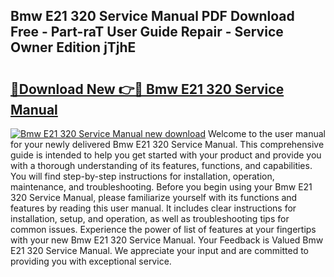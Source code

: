 ## Bmw E21 320 Service Manual PDF Download Free - Part-raT User Guide Repair - Service Owner Edition jTjhE

# <h2><a href="http://bc78726.oget.top/?id=Bmw+E21+320+Service+Manual">🔗Download New 👉🔴 Bmw E21 320 Service Manual</a></h2>

[![Bmw E21 320 Service Manual new download](https://i.imgur.com/5g1atiW.png)](http://bc78726.oget.top/?id=Bmw+E21+320+Service+Manual)
Welcome to the user manual for your newly delivered Bmw E21 320 Service Manual. This comprehensive guide is intended to help you get started with your product and provide you with a thorough understanding of its features, functions, and capabilities. You will find step-by-step instructions for installation, operation, maintenance, and troubleshooting. Before you begin using your Bmw E21 320 Service Manual, please familiarize yourself with its functions and features by reading this user manual. It includes clear instructions for installation, setup, and operation, as well as troubleshooting tips for common issues. Experience the power of list of features at your fingertips with your new Bmw E21 320 Service Manual. Your Feedback is Valued Bmw E21 320 Service Manual. We appreciate your input and are committed to providing you with exceptional service.
